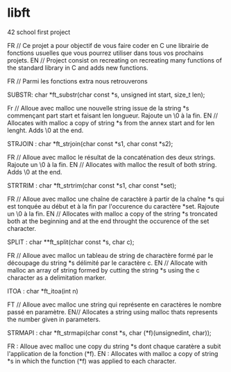 # libft
42 school first project

FR // Ce projet a pour objectif de vous faire coder en C une librairie de fonctions usuelles que vous pourrez utiliser dans tous vos prochains projets.
EN // Project consist on recreating on recreating many functions of the standard library in C and adds new functions. 

FR // Parmi les fonctions extra nous retrouverons

SUBSTR: char *ft_substr(char const *s, unsigned int start, size_t len);

Fr // Alloue avec malloc une nouvelle string issue de la string *s commençant part start et faisant len longueur. Rajoute un \0 à la fin. 
EN // Allocates with malloc a copy of string *s from the annex start and for len lenght. Adds \0 at the end. 

STRJOIN : char *ft_strjoin(char const *s1, char const *s2);

FR // Alloue avec malloc le résultat de la concaténation des deux strings. Rajoute un \0 à la fin. 
EN // Allocates with malloc the result of both string. Adds \0 at the end.  

STRTRIM : char *ft_strtrim(char const *s1, char const *set);

FR // Alloue avec malloc une chaîne de caractère à partir de la chaîne *s qui est tonquée au début et à la fin par l'occurence du caractère *set. Rajoute un \0 
à la fin. 
EN // Allocates with malloc a copy of the string *s troncated both at the beginning and at the end throught the occurence of the set character. 

SPLIT : char **ft_split(char const *s, char c);

FR // Alloue avec malloc un tableau de string de charactère formé par le découpage du string *s délimité par le caractère c. 
EN // Allocate with malloc an array of string formed by cutting the string *s using the c character as a delimitation marker. 

ITOA : char *ft_itoa(int n)

FT // Alloue avec malloc une string qui représente en caractères le nombre passé en paramètre.
EN// Allocates a string using malloc thats represents the number given in parameters. 

STRMAPI : char *ft_strmapi(char const *s, char (*f)(unsignedint, char));

FR : Alloue avec malloc une copy du string *s dont chaque caratère a subit l'application de la fonction (*f).
EN : Allocates with malloc a copy of string *s in which the function (*f) was applied to each character. 




